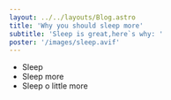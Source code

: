```yaml
---
layout: ../../layouts/Blog.astro
title: 'Why you should sleep more'
subtitle: 'Sleep is great,here`s why: '
poster: '/images/sleep.avif'
---
```


- Sleep
- Sleep more
- Sleep o little more
